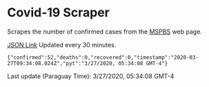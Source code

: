 # Covid-19 Scraper

Scrapes the number of confirmed cases from the [MSPBS](https://www.mspbs.gov.py/covid-19.php) web page.

[JSON Link](https://jmayalag.github.io/covid19-scrape/cases.json)
Updated every 30 minutes.
```
{"confirmed":52,"deaths":0,"recovered":0,"timestamp":"2020-03-27T09:34:08.024Z","pyt":"3/27/2020, 05:34:08 GMT-4"}
```
Last update (Paraguay Time): 3/27/2020, 05:34:08 GMT-4